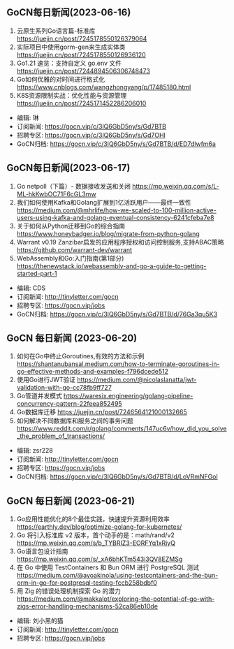 ## GoCN每日新闻(2023-06-16)

1. 云原生系列Go语言篇-标准库 https://juejin.cn/post/7245178550126379064
2. 实际项目中使用gorm-gen来生成实体类 https://juejin.cn/post/7245178550126936120
3. Go1.21 速览：支持自定义 go.env 文件 https://juejin.cn/post/7244894506306748473
4. Go如何优雅的对时间进行格式化 https://www.cnblogs.com/wangzhongyang/p/17485180.html
5. K8S资源限制实战：优化性能与资源管理 https://juejin.cn/post/7245171452286206010

* 编辑: 琳
* 订阅新闻: https://gocn.vip/c/3lQ6GbD5ny/s/Gd7BTB
* 招聘专区: https://gocn.vip/c/3lQ6GbD5ny/s/Gd7OHl
* GoCN归档: https://gocn.vip/c/3lQ6GbD5ny/s/Gd7BTB/d/ED7dlwfm6a


## GoCN每日新闻(2023-06-17)

1. Go netpoll（下篇）- 数据接收发送和关闭 https://mp.weixin.qq.com/s/L-ML-hkKwbOC71F6cGL3mw
2. 我们如何使用Kafka和Golang扩展到1亿活跃用户——最终一致性 https://medium.com/@mhrlife/how-we-scaled-to-100-million-active-users-using-kafka-and-golang-eventual-consistency-6241cfeba7e8
3. 关于如何从Python迁移到Go的综合指南 https://www.honeybadger.io/blog/migrate-from-python-golang
4. Warrant v0.19 Zanzibar启发的应用程序授权和访问控制服务,支持ABAC策略 https://github.com/warrant-dev/warrant
5. WebAssembly和Go:入门指南(第1部分) https://thenewstack.io/webassembly-and-go-a-guide-to-getting-started-part-1

* 编辑: CDS
* 订阅新闻: http://tinyletter.com/gocn 
* 招聘专区: https://gocn.vip/jobs 
* GoCN归档:  https://gocn.vip/c/3lQ6GbD5ny/s/Gd7BTB/d/76Ga3qu5K3

## GoCN 每日新闻 (2023-06-20)
 
1. 如何在Go中终止Goroutines,有效的方法和示例 https://shantanubansal.medium.com/how-to-terminate-goroutines-in-go-effective-methods-and-examples-f796dcede512
2. 使用Go进行JWT验证 https://medium.com/@nicolaslanatta/jwt-validation-with-go-cc78fb9ff727
3. Go管道并发模式 https://waresix.engineering/golang-pipeline-concurrency-pattern-22feea852495
4. Go数据库迁移 https://juejin.cn/post/7246564121000132665
5. 如何解决不同数据库和服务之间的事务问题 https://www.reddit.com/r/golang/comments/147uc6v/how_did_you_solve_the_problem_of_transactions/

- 编辑: zsr228
- 订阅新闻: http://tinyletter.com/gocn
- 招聘专区: https://gocn.vip/jobs
- GoCN归档: https://gocn.vip/c/3lQ6GbD5ny/s/Gd7BTB/d/LoVRmNFGol

## GoCN 每日新闻 (2023-06-21)
 
1. Go应用性能优化的8个最佳实践，快速提升资源利用效率 https://earthly.dev/blog/optimize-golang-for-kubernetes/
2. Go 将引入标准库 v2 版本，首个动手的是：math/rand/v2 https://mp.weixin.qq.com/s/b_TYBRIZ3-EORFYq1xRjyQ
3. Go语言包设计指南 https://mp.weixin.qq.com/s/_xA6bhKTm543i3QV8EZMSg
4. 在 Go 中使用 TestContainers 和 Bun ORM 进行 PostgreSQL 测试 https://medium.com/@ayoakinola/using-testcontainers-and-the-bun-orm-in-go-for-postgresql-testing-fccb258bdbf0
5. 用 Zig 的错误处理机制探索 Go 的潜力 https://medium.com/@makkalot/exploring-the-potential-of-go-with-zigs-error-handling-mechanisms-52ca86eb10de

- 编辑: 刘小黑的猫
- 订阅新闻: http://tinyletter.com/gocn
- 招聘专区: https://gocn.vip/jobs

